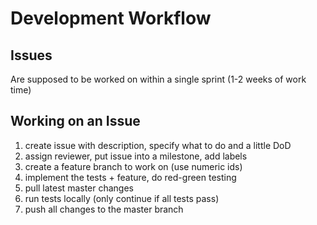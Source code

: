 
# Development Workflow

## Issues
Are supposed to be worked on within a single sprint (1-2 weeks of work time)

## Working on an Issue
1) create issue with description, specify what to do and a little DoD
2) assign reviewer, put issue into a milestone, add labels
3) create a feature branch to work on (use numeric ids)
4) implement the tests + feature, do red-green testing
5) pull latest master changes
6) run tests locally (only continue if all tests pass)
7) push all changes to the master branch
